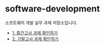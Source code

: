 # software-development

소프트웨어 개발 실무 과제 저장소입니다.

- [1. 중간고사 과제 확인하기](/%EC%A4%91%EA%B0%84%EA%B3%A0%EC%82%AC/readme.md)
- [2. 기말고사 과제 확인하기](#기말고사)
